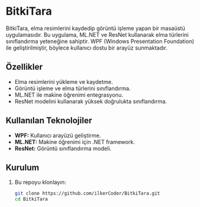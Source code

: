 # BitkiTara

BitkiTara, elma resimlerini kaydedip görüntü işleme yapan bir masaüstü uygulamasıdır. Bu uygulama, ML.NET ve ResNet kullanarak elma türlerini sınıflandırma yeteneğine sahiptir. WPF (Windows Presentation Foundation) ile geliştirilmiştir, böylece kullanıcı dostu bir arayüz sunmaktadır.

## Özellikler

- Elma resimlerini yükleme ve kaydetme.
- Görüntü işleme ve elma türlerini sınıflandırma.
- ML.NET ile makine öğrenimi entegrasyonu.
- ResNet modelini kullanarak yüksek doğrulukta sınıflandırma.

## Kullanılan Teknolojiler

- **WPF:** Kullanıcı arayüzü geliştirme.
- **ML.NET:** Makine öğrenimi için .NET framework.
- **ResNet:** Görüntü sınıflandırma modeli.

## Kurulum

1. Bu repoyu klonlayın:
   ```bash
   git clone https://github.com/ilkerCoder/BitkiTara.git
   cd BitkiTara
